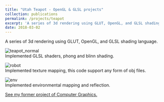 ```yaml
---
title: "Utah Teapot - OpenGL & GLSL projects"
collection: publications
permalink: /projects/teapot
excerpt: 'A series of 3d rendering using GLUT, OpenGL, and GLSL shading language.'
date: 2018-03-02
---
```


A series of 3d rendering using GLUT, OpenGL, and GLSL shading language.  

![teapot_normal](https://chien-wei.github.io/files/opengl/teapot_normal.PNG)  
Implemented GLSL shaders, phong and blinn shading. 

![robot](https://chien-wei.github.io/files/opengl/yoda.PNG)  
Implemented texture mapping, this code support any form of obj files.  

![env](https://chien-wei.github.io/files/opengl/env.PNG)  
Implemented environmental mapping and reflection.  

[See my former project of Computer Graphics.](/robot)  